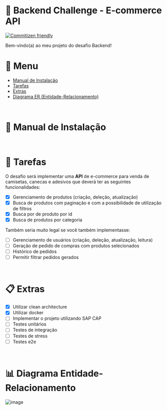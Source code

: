 # 🚀 Backend Challenge - E-commerce API

[![Commitizen friendly](https://img.shields.io/badge/commitizen-friendly-brightgreen.svg)](http://commitizen.github.io/cz-cli/)

Bem-vindo(a) ao meu projeto do desafio Backend!

# 📖 Menu

- [Manual de Instalação](#manual)
- [Tarefas](#tasks)
- [Extras](#extras)
- [Diagrama ER (Entidade-Relacionamento)](#diagram)

<br />

<a id="manual"></a>

# 📔 Manual de Instalação

<br />

<a id="tasks"></a>

# 📝 Tarefas

O desafio será implementar uma **API** de e-commerce para venda de camisetas, canecas e adesivos que deverá ter as seguintes funcionalidades:

- [x] Gerenciamento de produtos (criação, deleção, atualização)
- [x] Busca de produtos com paginação e com a possibilidade de utilização de filtros
- [x] Busca por de produto por id
- [x] Busca de produtos por categoria

Também seria muito legal se você também implementasse:

- [ ] Gerenciamento de usuários (criação, deleção, atualização, leitura)
- [ ] Geração de pedido de compras com produtos selecionados
- [ ] Histórico de pedidos
- [ ] Permitir filtrar pedidos gerados

<br />

<a id="extras"></a>

# 📋 Extras

- [x] Utilizar clean architecture
- [x] Utilizar docker
- [ ] Implementar o projeto utilizando SAP CAP
- [ ] Testes unitários
- [ ] Testes de integração
- [ ] Testes de stress
- [ ] Testes e2e

<br />

<a id="diagram"></a>

# 📊 Diagrama Entidade-Relacionamento

![image](https://user-images.githubusercontent.com/59940855/185507718-ed8e5bbc-49da-43ec-af9c-e4e7c94d5510.png)
